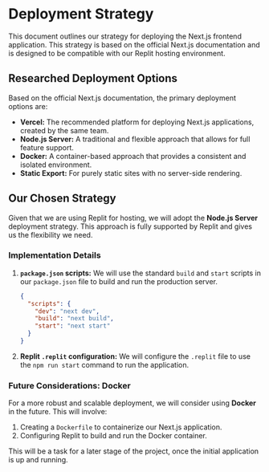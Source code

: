# Deployment Strategy

This document outlines our strategy for deploying the Next.js frontend application. This strategy is based on the official Next.js documentation and is designed to be compatible with our Replit hosting environment.

## Researched Deployment Options

Based on the official Next.js documentation, the primary deployment options are:

*   **Vercel:** The recommended platform for deploying Next.js applications, created by the same team.
*   **Node.js Server:** A traditional and flexible approach that allows for full feature support.
*   **Docker:** A container-based approach that provides a consistent and isolated environment.
*   **Static Export:** For purely static sites with no server-side rendering.

## Our Chosen Strategy

Given that we are using Replit for hosting, we will adopt the **Node.js Server** deployment strategy. This approach is fully supported by Replit and gives us the flexibility we need.

### Implementation Details

1.  **`package.json` scripts:** We will use the standard `build` and `start` scripts in our `package.json` file to build and run the production server.

    ```json
    {
      "scripts": {
        "dev": "next dev",
        "build": "next build",
        "start": "next start"
      }
    }
    ```

2.  **Replit `.replit` configuration:** We will configure the `.replit` file to use the `npm run start` command to run the application.

### Future Considerations: Docker

For a more robust and scalable deployment, we will consider using **Docker** in the future. This will involve:

1.  Creating a `Dockerfile` to containerize our Next.js application.
2.  Configuring Replit to build and run the Docker container.

This will be a task for a later stage of the project, once the initial application is up and running.
